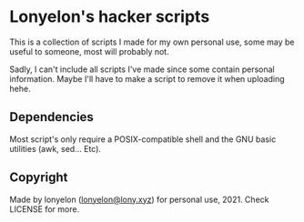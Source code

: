 # Lonyelon's hacker scripts

This is a collection of scripts I made for my own personal use,
some may be useful to someone,
most will probably not.

Sadly,
I can't include all scripts I've made since some contain personal information.
Maybe I'll have to make a script to remove it when uploading hehe.

## Dependencies

Most script's only require a POSIX-compatible shell and the GNU basic utilities (awk, sed... Etc).

## Copyright

Made by lonyelon (lonyelon@lony.xyz) for personal use, 2021.
Check LICENSE for more.
